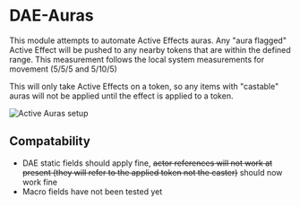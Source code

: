 # DAE-Auras

This module attempts to automate Active Effects auras. Any "aura flagged" Active Effect will be pushed to any nearby tokens that are within the defined range. This measurement 
follows the local system measurements for movement (5/5/5 and 5/10/5)

This will only take Active Effects on a token, so any items with "castable" auras will not be applied until the effect is applied to a token.

![Active Auras setup](https://github.com/kandashi/Active-Auras/blob/main/Images/Active%20Auras%20AE.PNG)

## Compatability
- DAE static fields should apply fine, ~~actor references will not work at present (they will refer to the applied token not the caster)~~ should now work fine
- Macro fields have not been tested yet